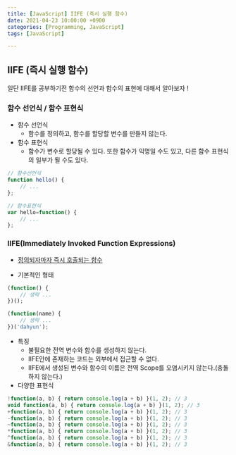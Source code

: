 ```yaml
---
title: [JavaScript] IIFE (즉시 실행 함수)
date: 2021-04-23 10:00:00 +0900
categories: [Programming, JavaScript]
tags: [JavaScript]

---
```


## IIFE (즉시 실행 함수)



일단 IIFE를 공부하기전 함수의 선언과 함수의 표현에 대해서 알아보자 !

### 함수 선언식 / 함수 표현식

- 함수 선언식
  - 함수를 정의하고, 함수를 할당할 변수를 만들지 않는다.
- 함수 표현식
  - 함수가 변수로 할당될 수 있다. 또한 함수가 익명일 수도 있고, 다른 함수 표현식의 일부가 될 수도 있다.

```javascript
// 함수선언식
function hello() {
	// ...
};

// 함수표현식
var hello=function() {
	// ...
};
```



### IIFE(Immediately Invoked Function Expressions)

- <u>정의되자마자 즉시 호출되는 함수</u>

- 기본적인 형태

```javascript
(function() {
	// 생략 ...
})();

(function(name) {
    // 생략 ...
})('dahyun');
```

- 특징
  - 불필요한 전역 변수와 함수를 생성하지 않는다.
  - IIFE안에 존재하는 코드는 외부에서 접근할 수 없다.
  - IIFE에서 생성된 변수와 함수의 이름은 전역 Scope를 오염시키지 않는다.(충돌하지 않는다.)
- 다양한 표현식

```javascript
!function(a, b) { return console.log(a + b) }(1, 2); // 3
void function(a, b) { return console.log(a + b) }(1, 2); // 3
+function(a, b) { return console.log(a + b) }(1, 2); // 3
-function(a, b) { return console.log(a + b) }(1, 2); // 3
~function(a, b) { return console.log(a + b) }(1, 2); // 3
*function(a, b) { return console.log(a + b) }(1, 2); // 3
^function(a, b) { return console.log(a + b) }(1, 2); // 3
&function(a, b) { return console.log(a + b) }(1, 2); // 3
```

